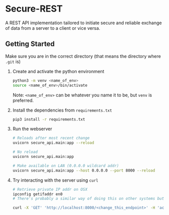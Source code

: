 # Secure-REST
A REST API implementation tailored to initiate secure and reliable exchange of data from a server to a client or vice versa. 

## Getting Started
Make sure you are in the correct directory (that means the directory where `.git` is)

1. Create and activate the python environment 
    ```bash
    python3 -m venv <name_of_env>
    source <name_of_env>/bin/activate
    ```
    Note: `<name_of_env>` can be whatever you name it to be, but `venv` is preferred. 

2. Install the dependencies from `requirements.txt`
    ```bash
    pip3 install -r requirements.txt
    ```

3. Run the webserver
    ```bash
    # Reloads after most recent change
    uvicorn secure_api.main:app --reload
    
    # No reload
    uvicorn secure_api.main:app

    # Make available on LAN (0.0.0.0 wildcard addr)
    uvicorn secure_api.main:app --host 0.0.0.0 --port 8000 --reload
    ```
4. Try interacting with the server using `curl`
    ```bash
    # Retrieve private IP addr on OSX
    ipconfig getifaddr en0
    # There's probably a similar way of doing this on other systems but I can't account for that :|
    ```

    ```bash
    curl -X 'GET' 'http://localhost:8000/<change_this_endpoint>' -H 'accept: application/json'
    ```
